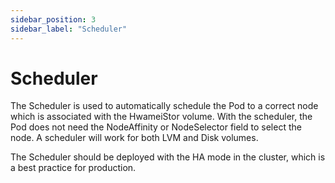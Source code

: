 ```yaml
---
sidebar_position: 3
sidebar_label: "Scheduler"
---
```


# Scheduler

The Scheduler is used to automatically schedule the Pod to a correct node which is associated with the HwameiStor volume.
With the scheduler, the Pod does not need the NodeAffinity or NodeSelector field to select the node. A scheduler will work for both LVM and Disk volumes.

The Scheduler should be deployed with the HA mode in the cluster, which is a best practice for production.
